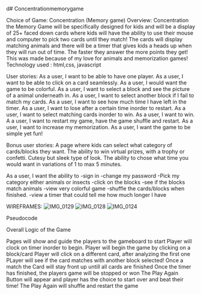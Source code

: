 d# Concentrationmemorygame

Choice of Game: Concentration (Memory game)
Overview: Concentration the Memory Game will be specifically designed for kids and will be a display of 25+ faced down cards where kids will have the ability to use their mouse and computer to pick two cards until they match! The cards will display matching animals and there will be a timer that gives kids a heads up when they will run out of time. The faster they answer the more points they get!
This was made because of my love for animals and memorization games!
Technology used : html,css, javascript

User stories:
As a user, I want to be able to have one player. 
As a user, I want to be able to click on a card seamlessly. 
As a user, I would want the game  to be colorful. 
As a user, I want to select a block and see the picture of a animal underneath in.
As a user, I want to select another block if I fail to match my cards. 
As a user, I want to see how much time I have left in the timer. 
As a user, I want to lose after a certain time inorder to restart. 
As a user, I want to select matching cards inorder to win. 
As a user, I want to win. 
A a user, I want to restart my game, have the game shuffle and restart. 
As a user, I want to increase my memorization. 
As a user, I want the game to be simple yet fun!

Bonus user stories: 
A page where kids can select what category of cards/blocks they want. 
The ability to win virtual prizes, with a trophy or confetti. 
Cutesy but sleek type of look. 
The ability to chose what time you would want in variations of 1 to max 5 minutes. 




As a user, I want the ability to 
-sign in
-change my password
-Pick my category either animals or insects
-click on the blocks 
-see if the blocks match animals 
-view very colorful game 
-shuffle the cards/blocks when finished. 
-view a timer that could tell me how much longer I have

WIREFRAMES: ![IMG_0129](https://github.com/MonicaG176/Concentrationmemorygame/assets/140432213/33ffe8e1-84cf-45bb-922b-682156060cda)
![IMG_0128](https://github.com/MonicaG176/Concentrationmemorygame/assets/140432213/8d1ac0a9-0469-4c99-a74a-1b1f4a67788b) 
![IMG_0124](https://github.com/MonicaG176/Concentrationmemorygame/assets/140432213/5d53983b-e2f5-4a18-a106-00499c33f607)

Pseudocode

Overall Logic of the Game

Pages will show and guide the players to the gameboard to start
Player will clock on timer inorder to begin.
Player will begin the game by clicking on a block/card
Player will click on a different card, after analyzing the first one
PLayer will see if the card matches with another block selected!
Once a match the Card will stay front up untill all cards are finished
Once the timer has finished, the players game will be stopped or won
The Play Again Button will appear and player has the choice to start over and beat their time!
The Play Again will shuffle and restart the game

